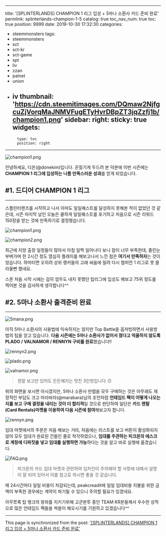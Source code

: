 
---
title: '[SPLINTERLANDS] CHAMPION 1 리그 입성 + 5마나 소환사 카드 준비 완료'
permlink: splinterlands-champion-1-5
catalog: true
toc_nav_num: true
toc: true
position: 9999
date: 2019-10-30 17:32:30
categories:
- steemmonsters
tags:
- steemmonsters
- sct
- sct-kr
- sct-game
- spt
- liv
- zzan
- palnet
- union
- iv
thumbnail: 'https://cdn.steemitimages.com/DQmaw2NjfgcuZjVorqMaJNMVFugETyHvrDBpZT3jqZzfj1b/champion1.png'
sidebar:
    right:
        sticky: true
widgets:
    -
        type: toc
        position: right
---


![champion1.png](https://cdn.steemitimages.com/DQmaw2NjfgcuZjVorqMaJNMVFugETyHvrDBpZT3jqZzfj1b/champion1.png)

안녕하세요, 디온(@donekim)입니다. 끈질기게 두드려 본 덕분에 이번 시즌에는 **CHAMPION 1 리그에 입성하는 나름 만족스러운 성과**를 얻게 되었습니다. 

## #1. 드디어 CHAMPION 1 리그
---
스플린터랜즈를 시작하고 나서 아마도 일일퀘스트를 달성하지 못해본 적이 없었던 것 같은데, 시즌 마지막 날인 오늘은 쿨하게 일일퀘스트를 포기하고 처음으로 시즌 리워드 150장을 받는 것에 만족하기로 결정했습니다. 

![champion1.png](https://cdn.steemitimages.com/DQmfEYydeKP9TLd98JtmuzR18c8hDZidtz1ZmdT648knyH3/champion1.png)

![champion2.png](https://cdn.steemitimages.com/DQmUqTdXe2eH6Spb3wjck1dhUwLehW4CJp1XKuve2mhYcrh/champion2.png)

최근에 지방 출장 일정들이 많아서 아침 일찍 일어나다 보니 잠이 너무 부족한데, 졸린눈 부벼가며 한 2시간 정도 열심히 플레이를 해보고나서 느낀 점은 **여기서 만족하자**는 것이었습니다. 하마터면 오히려 상위 랭커들의 고래 싸움에 밀려 다시 챔피언 1 리그로 못 올라올뻔 했네요.

스몬 처음 시작 시에는 감히 엄두도 내지 못했던 탑리그에 입성도 해보고 75위 정도를 찍어본 것을 감사하게 생각합니다^^

## #2. 5마나 소환사 출격준비 완료
---

![5mana.png](https://cdn.steemitimages.com/DQmT5rsmazZ4uk4B313ioEMvkhdLphgzg1v9KYPE6uVbrn5/5mana.png)

아직 5마나 소환사의 사용법에 익숙하지는 않지만 Top Battle을 옵저빙하면서 사용방법의 팁을 얻고 있습니다. **다음 시즌에는 5마나 소환사가 없어서 졌다고 억울하지 않도록 PLADO / VALNAMOR / RENNYN 구비를 완료**했습니다!!


![rennyn2.png](https://files.steempeak.com/file/steempeak/donekim/yCHZZ7y8-rennyn2.png)


![plado.png](https://files.steempeak.com/file/steempeak/donekim/kw0SpOMA-plado.png)

![valnamor.png](https://cdn.steemitimages.com/DQmNRggw9ZGE4fj3onj6Sjo2EyRp5eaPu6DY7ThG4uH8Zqw/valnamor.png)

> 정말 보고만 있어도 든든해지는 멋진 3인방입니다 :D 

위의 화면을 보시면 아시겠지만, 5마나 소환사 만렙을 모두 구매하는 것은 아무래도 재정적인 부담도 크고 마라바라(@marabara)님의 조언처럼 **언테임드 팩이 어떻게 나오는지를 보고 구매 결정을 내리는 것이 더 합리적**일 것으로 판단하여 일단은 **카드 렌탈(Card Rentals)마켓을 이용하여 다음 시즌에 참여**해보고자 합니다.


![rennyn.png](https://files.steempeak.com/file/steempeak/donekim/DiKA4p7m-rennyn.png)

임대 마켓에서의 주문은 처음 해보는 거라, 처음에는 리스트를 보고 버튼이 활성화되지 않아 모두 임대가 완료된 건들인 줄로 착각하였으나, **임대를 주관하는 피크몬의 에스크로 계정에 디파짓을 넣고 임대를 실행하면 가능**하다는 것을 알고 바로 실행에 옮겼습니다. 

![FAQ.png](https://cdn.steemitimages.com/DQmaHVrzS1ErjhBFrwKQvFzLBdcGxMwiqWge96C7VfhRM6k/FAQ.png)

> 피크몬의 카드 임대 마켓과 관련하여 임차인이 주의해야 할 사항에 대해서 설명이 잘 되어 있어서 이를 참고로 하시면 좋을 것 같습니다. 

매 24시간마다 일일 비용이 차감되는데, peakcreadit에 일일 임대비용 지불을 위한 금액이 부족한 경우에는 계약이 파기될 수 있으니 주의할 필요가 있겠네요.

아무쪼록 탑 랭크의 왕좌를 지키기위해 고군분투 중인 TEAM KR분들께서 우수한 성적으로 많은 언테임드 팩들을 싹쓸이 해오시기를 기원하고 있겠습니다^^

- - -

This page is synchronized from the post: ['[SPLINTERLANDS] CHAMPION 1 리그 입성 + 5마나 소환사 카드 준비 완료'](https://steemit.com/@donekim/splinterlands-champion-1-5)
